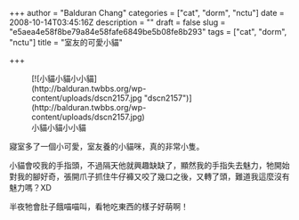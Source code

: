 +++
author = "Balduran Chang"
categories = ["cat", "dorm", "nctu"]
date = 2008-10-14T03:45:16Z
description = ""
draft = false
slug = "e5aea4e58f8be79a84e58fafe6849be5b08fe8b293"
tags = ["cat", "dorm", "nctu"]
title = "室友的可愛小貓"

+++


<figure class="wp-caption alignnone" id="attachment_1051" style="width: 300px;">[![小貓小貓小小貓](http://balduran.twbbs.org/wp-content/uploads/dscn2157.jpg "dscn2157")](http://balduran.twbbs.org/wp-content/uploads/dscn2157.jpg)<figcaption class="wp-caption-text">小貓小貓小小貓</figcaption></figure>寢室多了一個小可愛，室友養的小貓咪，真的非常小隻。

小貓會咬我的手指頭，不過隔天他就興趣缺缺了，顯然我的手指失去魅力，牠開始對我的腳好奇，張開爪子抓住牛仔褲又咬了幾口之後，又轉了頭，難道我這麼沒有魅力嗎？XD

半夜牠會肚子餓喵喵叫，看牠吃東西的樣子好萌啊！

